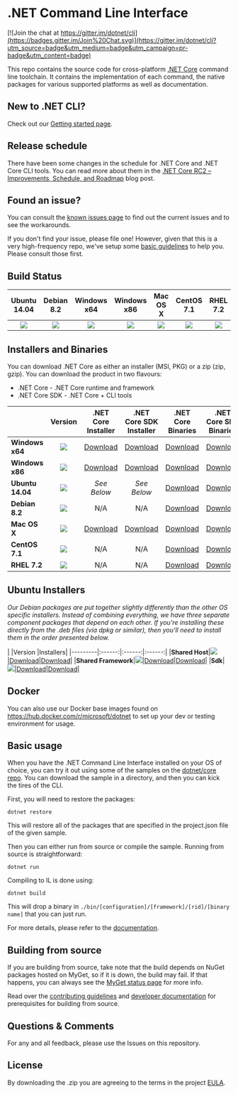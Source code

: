# .NET Command Line Interface

[![Join the chat at https://gitter.im/dotnet/cli](https://badges.gitter.im/Join%20Chat.svg)](https://gitter.im/dotnet/cli?utm_source=badge&utm_medium=badge&utm_campaign=pr-badge&utm_content=badge)

This repo contains the source code for cross-platform [.NET Core](http://github.com/dotnet/core) command line toolchain. It contains the implementation of each command, the native packages for various supported platforms as well as documentation. 

New to .NET CLI?
------------
Check out our [Getting started page](https://aka.ms/dotnetcoregs).

Release schedule
----------------

There have been some changes in the schedule for .NET Core and .NET Core CLI tools. You can read more about them in the [.NET Core RC2 – Improvements, Schedule, and Roadmap](https://blogs.msdn.microsoft.com/dotnet/2016/05/06/net-core-rc2-improvements-schedule-and-roadmap/) blog post. 

Found an issue?
---------------
You can consult the [known issues page](Documentation/known-issues.md) to find out the current issues and 
to see the workarounds.  

If you don't find your issue, please file one! However, given that this is a very high-frequency repo, we've setup some [basic guidelines](Documentation/issue-filing-guide.md) to help you. Please consult those first.

Build Status
------------

|Ubuntu 14.04 |Debian 8.2 |Windows x64 |Windows x86 |Mac OS X |CentOS 7.1 |RHEL 7.2 |
|:------:|:------:|:------:|:------:|:------:|:------:|:------:|
|[![](https://mseng.visualstudio.com/_apis/public/build/definitions/d09b7a4d-0a51-4c0e-a15a-07921d5b558f/3132/badge)](https://mseng.visualstudio.com/dotnetcore/_build?_a=completed&definitionId=3132)|[![](https://mseng.visualstudio.com/DefaultCollection/_apis/public/build/definitions/d09b7a4d-0a51-4c0e-a15a-07921d5b558f/3271/badge)](https://mseng.visualstudio.com/dotnetcore/_build?_a=completed&definitionId=3271)|[![](https://mseng.visualstudio.com/DefaultCollection/_apis/public/build/definitions/d09b7a4d-0a51-4c0e-a15a-07921d5b558f/3022/badge)](https://mseng.visualstudio.com/dotnetcore/_build?_a=completed&definitionId=3022)|[![](https://mseng.visualstudio.com/DefaultCollection/_apis/public/build/definitions/d09b7a4d-0a51-4c0e-a15a-07921d5b558f/3071/badge)](https://mseng.visualstudio.com/dotnetcore/_build?_a=completed&definitionId=3071)|[![](https://devdiv.visualstudio.com/DefaultCollection/_apis/public/build/definitions/0bdbc590-a062-4c3f-b0f6-9383f67865ee/600/badge)](https://mseng.visualstudio.com/dotnetcore/_build?_a=completed&definitionId=3397)|[![](https://mseng.visualstudio.com/_apis/public/build/definitions/d09b7a4d-0a51-4c0e-a15a-07921d5b558f/3257/badge)](https://mseng.visualstudio.com/dotnetcore/_build?_a=completed&definitionId=3257)|[![](https://mseng.visualstudio.com/_apis/public/build/definitions/d09b7a4d-0a51-4c0e-a15a-07921d5b558f/3256/badge)](https://mseng.visualstudio.com/dotnetcore/_build?_a=completed&definitionId=3256)|

Installers and Binaries
-----------------------

You can download .NET Core as either an installer (MSI, PKG) or a zip (zip, gzip). You can download the product in two flavours:

- .NET Core - .NET Core runtime and framework
- .NET Core SDK - .NET Core + CLI tools

|         |Version |.NET Core Installer|.NET Core SDK Installer|.NET Core Binaries|.NET Core SDK Binaries|
|---------|:------:|:------:|:------:|:------:|:------:|
|**Windows x64**|[![](https://dotnetcli.blob.core.windows.net/dotnet/preview/Binaries/Latest/Windows_x64_Release_version_badge.svg)](https://dotnetcli.blob.core.windows.net/dotnet/preview/dnvm/latest.win.x64.version)|[Download](https://dotnetcli.blob.core.windows.net/dotnet/preview/Installers/Latest/dotnet-win-x64.latest.exe)|[Download](https://dotnetcli.blob.core.windows.net/dotnet/preview/Installers/Latest/dotnet-dev-win-x64.latest.exe)|[Download](https://dotnetcli.blob.core.windows.net/dotnet/preview/Binaries/Latest/dotnet-win-x64.latest.zip)|[Download](https://dotnetcli.blob.core.windows.net/dotnet/preview/Binaries/Latest/dotnet-dev-win-x64.latest.zip)|
|**Windows x86**|[![](https://dotnetcli.blob.core.windows.net/dotnet/preview/Binaries/Latest/Windows_x86_Release_version_badge.svg)](https://dotnetcli.blob.core.windows.net/dotnet/preview/dnvm/latest.win.x86.version)|[Download](https://dotnetcli.blob.core.windows.net/dotnet/preview/Installers/Latest/dotnet-win-x86.latest.exe)|[Download](https://dotnetcli.blob.core.windows.net/dotnet/preview/Installers/Latest/dotnet-dev-win-x86.latest.exe)|[Download](https://dotnetcli.blob.core.windows.net/dotnet/preview/Binaries/Latest/dotnet-win-x86.latest.zip)|[Download](https://dotnetcli.blob.core.windows.net/dotnet/preview/Binaries/Latest/dotnet-dev-win-x86.latest.zip)|
|**Ubuntu 14.04**|[![](https://dotnetcli.blob.core.windows.net/dotnet/preview/Binaries/Latest/Ubuntu_x64_Release_version_badge.svg)](https://dotnetcli.blob.core.windows.net/dotnet/preview/dnvm/latest.ubuntu.x64.version)|*See Below*|*See Below*|[Download](https://dotnetcli.blob.core.windows.net/dotnet/preview/Binaries/Latest/dotnet-ubuntu-x64.latest.tar.gz)|[Download](https://dotnetcli.blob.core.windows.net/dotnet/preview/Binaries/Latest/dotnet-dev-ubuntu-x64.latest.tar.gz)|
|**Debian 8.2**|[![](https://dotnetcli.blob.core.windows.net/dotnet/preview/Binaries/Latest/Debian_x64_Release_version_badge.svg)](https://dotnetcli.blob.core.windows.net/dotnet/preview/dnvm/latest.debian.x64.version)|N/A|N/A|[Download](https://dotnetcli.blob.core.windows.net/dotnet/preview/Binaries/Latest/dotnet-debian-x64.latest.tar.gz)|[Download](https://dotnetcli.blob.core.windows.net/dotnet/preview/Binaries/Latest/dotnet-dev-debian-x64.latest.tar.gz)|
|**Mac OS X**|[![](https://dotnetcli.blob.core.windows.net/dotnet/preview/Binaries/Latest/OSX_x64_Release_version_badge.svg)](https://dotnetcli.blob.core.windows.net/dotnet/preview/dnvm/latest.osx.x64.version)|[Download](https://dotnetcli.blob.core.windows.net/dotnet/preview/Installers/Latest/dotnet-osx-x64.latest.pkg)|[Download](https://dotnetcli.blob.core.windows.net/dotnet/preview/Installers/Latest/dotnet-dev-osx-x64.latest.pkg)|[Download](https://dotnetcli.blob.core.windows.net/dotnet/preview/Binaries/Latest/dotnet-osx-x64.latest.tar.gz)|[Download](https://dotnetcli.blob.core.windows.net/dotnet/preview/Binaries/Latest/dotnet-dev-osx-x64.latest.tar.gz)|
|**CentOS 7.1**|[![](https://dotnetcli.blob.core.windows.net/dotnet/preview/Binaries/Latest/CentOS_x64_Release_version_badge.svg)](https://dotnetcli.blob.core.windows.net/dotnet/preview/dnvm/latest.centos.x64.version)|N/A |N/A |[Download](https://dotnetcli.blob.core.windows.net/dotnet/preview/Binaries/Latest/dotnet-centos-x64.latest.tar.gz)|[Download](https://dotnetcli.blob.core.windows.net/dotnet/preview/Binaries/Latest/dotnet-dev-centos-x64.latest.tar.gz)|
|**RHEL 7.2**|[![](https://dotnetcli.blob.core.windows.net/dotnet/preview/Binaries/Latest/RHEL_x64_Release_version_badge.svg)](https://dotnetcli.blob.core.windows.net/dotnet/preview/dnvm/latest.rhel.x64.version)|N/A |N/A |[Download](https://dotnetcli.blob.core.windows.net/dotnet/preview/Binaries/Latest/dotnet-rhel-x64.latest.tar.gz)|[Download](https://dotnetcli.blob.core.windows.net/dotnet/preview/Binaries/Latest/dotnet-dev-rhel-x64.latest.tar.gz) |

Ubuntu Installers
----------

*Our Debian packages are put together slightly differently than the other OS specific installers. Instead of combining everything, we have three separate component packages that depend on each other. If you're installing these directly from the .deb files (via dpkg or similar), then you'll need to install them in the order presented below.*

|         |Version |Installers|
|---------|:------:|:------:|:------:|
|**Shared Host**|[![](https://dotnetcli.blob.core.windows.net/dotnet/preview/Binaries/Latest/Ubuntu_x64_Release_version_badge.svg)](https://dotnetcli.blob.core.windows.net/dotnet/preview/dnvm/latest.ubuntu.x64.version)|[Download](https://dotnetcli.blob.core.windows.net/dotnet/preview/Installers/Latest/dotnet-host-ubuntu-x64.latest.deb)|[Download](https://dotnetcli.blob.core.windows.net/dotnet/preview/Binaries/Latest/dotnet-dev-ubuntu-x64.latest.tar.gz)|
|**Shared Framework**|[![](https://dotnetcli.blob.core.windows.net/dotnet/preview/Binaries/Latest/Ubuntu_x64_Release_version_badge.svg)](https://dotnetcli.blob.core.windows.net/dotnet/preview/dnvm/latest.ubuntu.x64.version)|[Download](https://dotnetcli.blob.core.windows.net/dotnet/preview/Installers/Latest/dotnet-sharedframework-ubuntu-x64.latest.deb)|[Download](https://dotnetcli.blob.core.windows.net/dotnet/preview/Binaries/Latest/dotnet-ubuntu-x64.latest.tar.gz)|
|**Sdk**|[![](https://dotnetcli.blob.core.windows.net/dotnet/preview/Binaries/Latest/Ubuntu_x64_Release_version_badge.svg)](https://dotnetcli.blob.core.windows.net/dotnet/preview/dnvm/latest.ubuntu.x64.version)|[Download](https://dotnetcli.blob.core.windows.net/dotnet/preview/Installers/Latest/dotnet-sdk-ubuntu-x64.latest.deb)|[Download](https://dotnetcli.blob.core.windows.net/dotnet/preview/Binaries/Latest/dotnet-dev-ubuntu-x64.latest.tar.gz)|


Docker
------

You can also use our Docker base images found on https://hub.docker.com/r/microsoft/dotnet to set up your dev or testing environment for usage.  

Basic usage
-----------

When you have the .NET Command Line Interface installed on your OS of choice, you can try it out using some of the samples on the [dotnet/core repo](https://github.com/dotnet/core/tree/master/samples). You can download the sample in a directory, and then you can kick the tires of the CLI.


First, you will need to restore the packages:
	
	dotnet restore
	
This will restore all of the packages that are specified in the project.json file of the given sample.

Then you can either run from source or compile the sample. Running from source is straightforward:
	
	dotnet run
	
Compiling to IL is done using:
	
	dotnet build

This will drop a binary in `./bin/[configuration]/[framework]/[rid]/[binary name]` that you can just run.

For more details, please refer to the [documentation](Documentation).

Building from source
--------------------

If you are building from source, take note that the build depends on NuGet packages hosted on MyGet, so if it is down, the build may fail. If that happens, you can always see the [MyGet status page](http://status.myget.org/) for more info. 

Read over the [contributing guidelines](CONTRIBUTING.md) and [developer documentation](Documentation) for prerequisites for building from source.

Questions & Comments
--------------------

For any and all feedback, please use the Issues on this repository. 

License
--------------------

By downloading the .zip you are agreeing to the terms in the project [EULA](https://aka.ms/dotnet-cli-eula).
